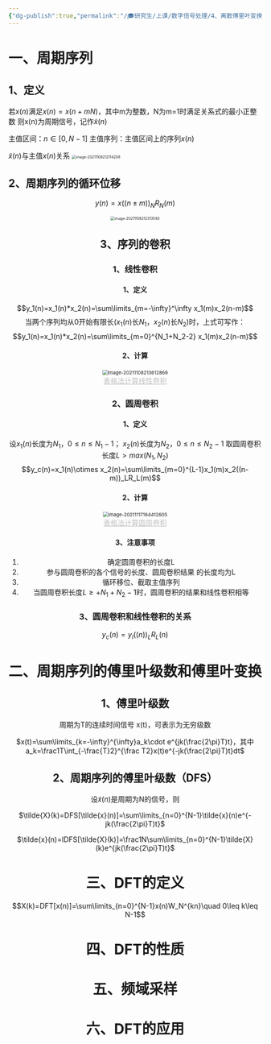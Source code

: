 ```yaml
---
{"dg-publish":true,"permalink":"/🎓研究生/上课/数字信号处理/4、离散傅里叶变换/","dgPassFrontmatter":true}
---
```



# 一、周期序列

## 1、定义

若$x(n)$满足$x(n)=x(n+mN)$，其中m为整数，N为m=1时满足关系式的最小正整数
则x(n)为周期信号，记作$\tilde x(n)$

主值区间：$n\in[0,N-1]$
主值序列：主值区间上的序列$x(n)$

$\tilde x(n)$与主值$x(n)$关系
<img src="https://i.loli.net/2021/11/08/v15aRISx9bHMgNk.png" alt="image-20211108212114208" style="zoom:50%;" />

## 2、周期序列的循环位移

$$y(n)=x((n\pm m))_NR_N(m)$$

<center><img src="https://i.loli.net/2021/11/08/DeGUj8ZyAbHzdpk.png" alt="image-20211108212313540" style="zoom:50%;" /><center>

## 3、序列的卷积

### 1、线性卷积

#### 1、定义

$$y_1(n)=x_1(n)*x_2(n)=\sum\limits_{m=-\infty}^\infty x_1(m)x_2(n-m)$$
当两个序列均从0开始有限长($x_1(n)$长$N_1$，$x_2(n)$长$N_2$)时，上式可写作：
$$y_1(n)=x_1(n)*x_2(n)=\sum\limits_{m=0}^{N_1+N_2-2} x_1(m)x_2(n-m)$$

#### 2、计算
<img src="https://i.loli.net/2021/11/08/mLxhHADpJcaW4sT.png" alt="image-20211108213612869" style="zoom: 67%;" />

<center style="color:#C0C0C0;text-decoration:underline">表格法计算线性卷积</center>

### 2、圆周卷积

#### 1、定义

设$x_1(n)$长度为$N_1，0≤n≤N_1-1$； $x_2(n)$长度为$N_2，0≤n≤N_2-1$
取圆周卷积长度$L>max(N_1,N_2)$
$$y_c(n)=x_1(n)\otimes x_2(n)=\sum\limits_{m=0}^{L-1}x_1(m)x_2((n-m))_LR_L(m)$$

#### 2、计算

<img src="https://i.loli.net/2021/11/17/BDHWObk9VhvJLjT.png" alt="image-20211117164412605" style="zoom:67%;" />

<center style="color:#C0C0C0;text-decoration:underline">表格法计算圆周卷积</center>

#### 3、注意事项

1. 确定圆周卷积的长度L
2. 参与圆周卷积的各个信号的长度、圆周卷积结果 的长度均为L
3. 循环移位、截取主值序列
4. 当圆周卷积长度$L ≥ + N_1+N_2-1$时，圆周卷积的结果和线性卷积相等

### 3、圆周卷积和线性卷积的关系

$$y_c(n)=y_l((n))_LR_L(n)$$

# 二、周期序列的傅里叶级数和傅里叶变换

## 1、傅里叶级数

周期为T的连续时间信号 x(t)，可表示为无穷级数

$x(t)=\sum\limits_{k=-\infty}^{\infty}a_k\cdot e^{jk(\frac{2\pi}T)t}，其中a_k=\frac1T\int_{-\frac{T}2}^{\frac  T2}x(t)e^{-jk(\frac{2\pi}T)t}dt$

## 2、周期序列的傅里叶级数（DFS）

设$\tilde{x}(n)$是周期为N的信号，则

$\tilde{X}(k)=DFS[\tilde{x}(n)]=\sum\limits_{n=0}^{N-1}\tilde{x}(n)e^{-jk(\frac{2\pi}T)t}$

$\tilde{x}(n)=IDFS[\tilde{X}(k)]=\frac1N\sum\limits_{n=0}^{N-1}\tilde{X}(k)e^{jk(\frac{2\pi}T)t}$

# 三、DFT的定义

$$X(k)=DFT[x(n)]=\sum\limits_{n=0}^{N-1}x(n)W_N^{kn}\quad 0\leq k\leq N-1$$



# 四、DFT的性质

# 五、频域采样

# 六、DFT的应用